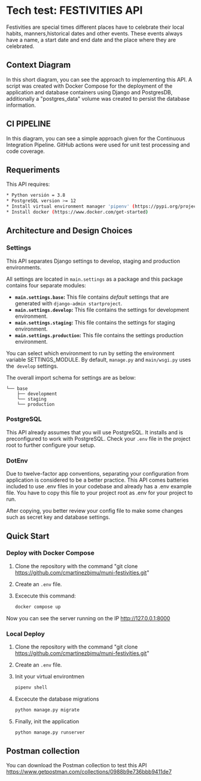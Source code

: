 # Tech test: FESTIVITIES API



Festivities are special times different places have to celebrate their local habits, manners,historical dates and other events. These events always have a name, a start date and end date and the place where they are celebrated.

## Context Diagram

In this short diagram, you can see the approach to implementing this API. A script was created with Docker Compose for the deployment of the application and database containers using Django and PostgresDB, additionally a "postgres_data" volume was created to persist the database information. 



## CI PIPELINE

In this diagram, you can see a simple approach given for the Continuous Integration Pipeline. GitHub actions were used for unit test processing and code coverage. 

## Requeriments

This API requires:

```bash
* Python versión = 3.8
* PostgreSQL version >= 12
* Install virtual environment manager 'pipenv' (https://pypi.org/project/pipenv/)
* Install docker (https://www.docker.com/get-started)
```

## Architecture and Design Choices

### Settings

This API separates Django settings to develop, staging and production environments.

All settings are located in `main.settings` as a package and this package contains four separate modules:

- **`main.settings.base`:** This file contains *default* settings that are generated with `django-admin startproject`.
- **`main.settings.develop`:** This file contains the settings for development environment.
- **`main.settings.staging`:** This file contains the settings for staging environment.
- **`main.settings.production`:** This file contains the settings production environment.

You can select which environment to run by setting the environment variable SETTINGS_MODULE. By default, `manage.py` and `main/wsgi.py` uses the` develop` settings.

The overall import schema for settings are as below:

```
└── base
    ├── development
    └── staging
    └── production
```

### PostgreSQL

This API already assumes that you will use PostgreSQL. It installs and is preconfigured to work with PostgreSQL. Check your `.env` file in the project root to further configure your setup.

### DotEnv

Due to twelve-factor app conventions, separating your configuration from application is considered to be a better practice. This API comes batteries included to use .env files in your codebase and already has a .env example file. You have to copy this file to your project root as .env for your project to run.

After copying, you better review your config file to make some changes such as secret key and database settings.



## Quick Start

### Deploy with Docker Compose

1. Clone the repository with the command "git clone https://github.com/cmartinezbjmu/muni-festivities.git"

2. Create an `.env` file.

3. Excecute this command:

   ```bash
   docker compose up
   ```

Now you can see the server running on the IP http://127.0.0.1:8000

### Local Deploy

1. Clone the repository with the command "git clone https://github.com/cmartinezbjmu/muni-festivities.git"

2. Create an `.env` file.

3. Init your virtual environtmen 

   ```bash
   pipenv shell
   ```

4. Excecute the database migrations

   ```bash
   python manage.py migrate
   ```

5. Finally, init the application

   ```bash
   python manage.py runserver
   ```

## Postman collection

You can download the Postman collection to test this API https://www.getpostman.com/collections/0988b9e736bbb9411de7



